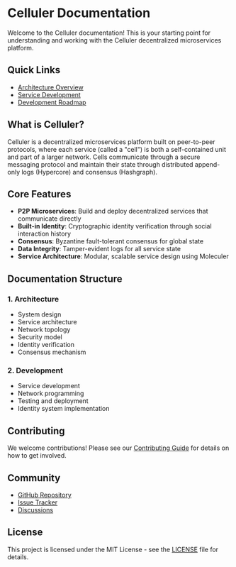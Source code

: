 # Celluler Documentation

Welcome to the Celluler documentation! This is your starting point for understanding and working with the Celluler decentralized microservices platform.

## Quick Links

<!-- - [Getting Started](getting-started.md) -->
- [Architecture Overview](architecture.md)
- [Service Development](services.md)
- [Development Roadmap](roadmap.md)

<!-- - [P2P Networking](networking.md)
- [AI Integration](ai.md)
- [API Reference](api.md)
- [Market Architecture](markets.md)
- [Identity Verification](identity.md) -->

## What is Celluler?

Celluler is a decentralized microservices platform built on peer-to-peer protocols, where each service (called a "cell") is both a self-contained unit and part of a larger network. Cells communicate through a secure messaging protocol and maintain their state through distributed append-only logs (Hypercore) and consensus (Hashgraph).

## Core Features

- **P2P Microservices**: Build and deploy decentralized services that communicate directly
- **Built-in Identity**: Cryptographic identity verification through social interaction history
- **Consensus**: Byzantine fault-tolerant consensus for global state
- **Data Integrity**: Tamper-evident logs for all service state
- **Service Architecture**: Modular, scalable service design using Moleculer

## Documentation Structure

### 1. Architecture
- System design
- Service architecture
- Network topology
- Security model
- Identity verification
- Consensus mechanism

### 2. Development
- Service development
- Network programming
- Testing and deployment
- Identity system implementation

## Contributing

We welcome contributions! Please see our [Contributing Guide](contributing.md) for details on how to get involved.

## Community
- [GitHub Repository](https://github.com/cparqui/celluler)
- [Issue Tracker](https://github.com/cparqui/celluler/issues)
- [Discussions](https://github.com/cparqui/celluler/discussions)

## License

This project is licensed under the MIT License - see the [LICENSE](LICENSE) file for details. 